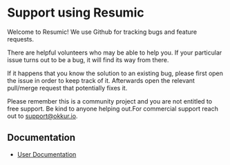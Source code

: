 # Support using Resumic

Welcome to Resumic! We use Github for tracking bugs and feature requests.


There are helpful volunteers who may be able to help you.
If your particular issue turns out to be a bug, it will find its way from there.

If it happens that you know the solution to an existing bug, please first open the issue in order to keep track of it.
Afterwards open the relevant pull/merge request that potentially fixes it.

Please remember this is a community project and you are not entitled to free support.
Be kind to anyone helping out.For commercial support reach out to support@okkur.io.

## Documentation

* [User Documentation](/docs)

